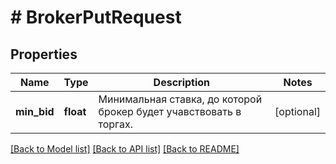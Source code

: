 # # BrokerPutRequest

## Properties

Name | Type | Description | Notes
------------ | ------------- | ------------- | -------------
**min_bid** | **float** | Минимальная ставка, до которой брокер будет учавствовать в торгах. | [optional]

[[Back to Model list]](../../README.md#models) [[Back to API list]](../../README.md#endpoints) [[Back to README]](../../README.md)
